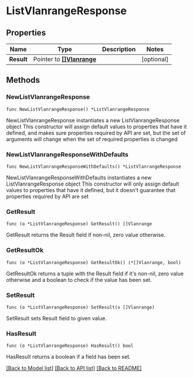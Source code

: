 # ListVlanrangeResponse

## Properties

Name | Type | Description | Notes
------------ | ------------- | ------------- | -------------
**Result** | Pointer to [**[]Vlanrange**](Vlanrange.md) |  | [optional] 

## Methods

### NewListVlanrangeResponse

`func NewListVlanrangeResponse() *ListVlanrangeResponse`

NewListVlanrangeResponse instantiates a new ListVlanrangeResponse object
This constructor will assign default values to properties that have it defined,
and makes sure properties required by API are set, but the set of arguments
will change when the set of required properties is changed

### NewListVlanrangeResponseWithDefaults

`func NewListVlanrangeResponseWithDefaults() *ListVlanrangeResponse`

NewListVlanrangeResponseWithDefaults instantiates a new ListVlanrangeResponse object
This constructor will only assign default values to properties that have it defined,
but it doesn't guarantee that properties required by API are set

### GetResult

`func (o *ListVlanrangeResponse) GetResult() []Vlanrange`

GetResult returns the Result field if non-nil, zero value otherwise.

### GetResultOk

`func (o *ListVlanrangeResponse) GetResultOk() (*[]Vlanrange, bool)`

GetResultOk returns a tuple with the Result field if it's non-nil, zero value otherwise
and a boolean to check if the value has been set.

### SetResult

`func (o *ListVlanrangeResponse) SetResult(v []Vlanrange)`

SetResult sets Result field to given value.

### HasResult

`func (o *ListVlanrangeResponse) HasResult() bool`

HasResult returns a boolean if a field has been set.


[[Back to Model list]](../README.md#documentation-for-models) [[Back to API list]](../README.md#documentation-for-api-endpoints) [[Back to README]](../README.md)


